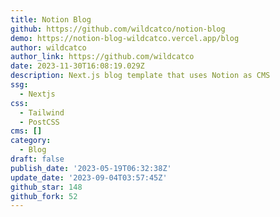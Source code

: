 ```yaml
---
title: Notion Blog
github: https://github.com/wildcatco/notion-blog
demo: https://notion-blog-wildcatco.vercel.app/blog
author: wildcatco
author_link: https://github.com/wildcatco
date: 2023-11-30T16:08:19.029Z
description: Next.js blog template that uses Notion as CMS
ssg:
  - Nextjs
css:
  - Tailwind
  - PostCSS
cms: []
category:
  - Blog
draft: false
publish_date: '2023-05-19T06:32:38Z'
update_date: '2023-09-04T03:57:45Z'
github_star: 148
github_fork: 52
---
```

